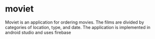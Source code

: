 
# moviet
 Moviet is an application for ordering movies.
 The films are divided by categories of location, type, and date.
 The application is implemented in android studio and uses firebase
